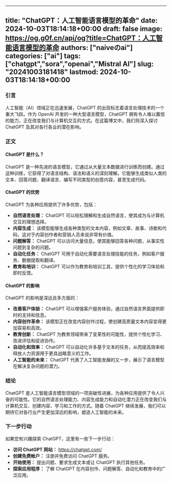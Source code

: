 
---
title: "ChatGPT：人工智能语言模型的革命"
date: 2024-10-03T18:14:18+00:00
draft: false
image: https://og.g0f.cn/api/og?title=ChatGPT：人工智能语言模型的革命
authors: ["naiveのai"]
categories: ["ai"]
tags: ["chatgpt","sora","openai","Mistral AI"]
slug: "20241003181418"
lastmod: 2024-10-03T18:14:18+00:00
---
### 引言

人工智能（AI）领域正在迅速发展，ChatGPT 的出现标志着语言处理技术的一个重大飞跃。作为 OpenAI 开发的一种大型语言模型，ChatGPT 拥有令人难以置信的能力，正在改变我们与计算机交互的方式。在这篇博文中，我们将深入探讨 ChatGPT 及其对各行各业的潜在影响。

### 正文

#### ChatGPT 是什么？

ChatGPT 是一种先进的语言模型，它通过从大量文本数据进行训练而创建。通过这种训练，它获得了对语言结构、语法和语义的深刻理解。它能够生成类似人类的文本、回答问题、翻译语言、编写不同类型的创意内容，甚至生成代码。

#### ChatGPT 的优势

ChatGPT 为各种应用提供了许多优势，包括：

- **自然语言处理：** ChatGPT 可以轻松理解和生成自然语言，使其成为与计算机交互的理想选择。
- **内容生成：** 该模型能够生成各种类型的文本内容，例如文章、故事、诗歌和代码，这对于内容创作者和营销人员来说非常有价值。
- **问题解答：** ChatGPT 可以访问大量信息，使其能够回答各种问题，从事实性问题到复杂的问题。
- **自动化任务：** ChatGPT 可用于自动化需要语言处理技能的任务，例如客户服务、数据提取和翻译。
- **教育和培训：** ChatGPT 可以作为教育和培训工具，提供个性化的学习体验和即时反馈。

#### ChatGPT 的影响

ChatGPT 的影响是深远且多方面的：

- **改善客户体验：** ChatGPT 可以增强客户服务体验，通过自然语言界面提供即时的支持和信息。
- **内容创作革命：** 该模型正在改变内容创作过程，使创建高质量文本内容变得更加容易和高效。
- **教育创新：** ChatGPT 为教育领域带来了变革性的可能性，提供个性化学习、改进评估和促进协作。
- **自动化和效率：** ChatGPT 可以自动化许多基于文本的任务，从而提高效率和释放人力资源用于更具战略意义的工作。
- **人工智能的未来：** ChatGPT 代表了人工智能发展的又一步，展示了语言模型在解决复杂问题的潜力。

### 结论

ChatGPT 是人工智能语言模型领域的一项突破性进展，为各种应用提供了令人兴奋的可能性。它的自然语言处理能力、内容生成能力和自动化潜力正在改变我们与计算机交互、创建内容、学习和工作的方式。随着 ChatGPT 继续发展，我们可以期待它对各行业产生更加深远的影响，塑造人工智能的未来。

### 下一步行动

如果您有兴趣探索 ChatGPT，这里有一些下一步行动：

- **访问 ChatGPT 网站：** https://chatgpt.com/
- **创建免费帐户：** 注册并免费访问 ChatGPT 服务。
- **开始使用：** 提出问题、要求生成文本或让 ChatGPT 执行其他任务。
- **探索应用程序：** 了解 ChatGPT 在内容创作、问题解答、自动化和教育中的广泛应用。
